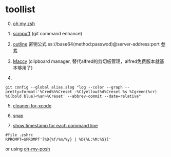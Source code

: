 # toollist

0. [oh my zsh](https://ohmyz.sh/#install)

1. [scmpuff](https://mroth.github.io/scmpuff/) (git command enhance)
2. [outline](https://github.com/Jigsaw-Code/outline-client/) 密钥公式 ss://base64(method:passwod)@server-address:port [参考](http://howboring.us/archives/outline-accesskey-compatiblie-all-server.html)
3. [Maccy](https://github.com/p0deje/Maccy)  (clipboard manager, 替代alfred的剪切板管理，alfred免费版本就基本够用了)
4. 
```
git config --global alias.slog "log --color --graph --pretty=format:'%Cred%h%Creset -%C(yellow)%d%Creset %s %Cgreen(%cr) %C(bold blue)<%an>%Creset' --abbrev-commit --date=relative"
```

5. [cleaner-for-xcode](https://apps.apple.com/cn/app/cleaner-for-xcode/id1296084683?mt=12)

6. [snap](https://apps.apple.com/cn/app/snap/id418073146?mt=12)

7. [show timestamp for each command line](https://stackoverflow.com/a/60842361)
```
#file .zshrc
RPROMPT=$PROMPT'[%D{%f/%m/%y} | %D{%L:%M:%S}]'
```

or using [oh-my-posh](https://pawelcislo.com/2021/11/14/my-vs-code-playground/)
